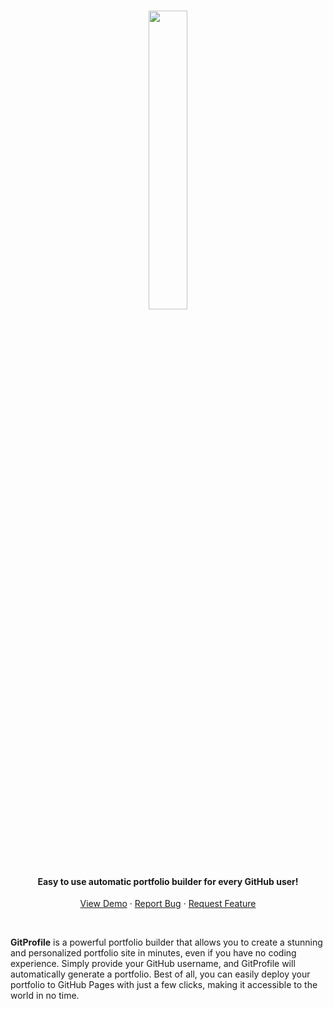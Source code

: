 <br/>

<p align="center">
  <img src="https://user-images.githubusercontent.com/45073703/177566625-9b84e793-4559-4475-ba54-8d3d5f4123d4.png" width="35%">

  <h4 align="center">Easy to use automatic portfolio builder for every GitHub user!</h4>

  <p align="center">
    <a href="https://smartjoker0117.github.io/">View Demo</a>
    ·
    <a href="https://github.com/smartjoker0117/smartjoker0117.github.io/issues">Report Bug</a>
    ·
    <a href="https://github.com/smartjoker/smartjoker0117.github.io/discussions">Request Feature</a>
  </p>
</p>

</br>

**GitProfile** is a powerful portfolio builder that allows you to create a stunning and personalized portfolio site in minutes, even if you have no coding experience. Simply provide your GitHub username, and GitProfile will automatically generate a portfolio. Best of all, you can easily deploy your portfolio to GitHub Pages with just a few clicks, making it accessible to the world in no time.

</br>
